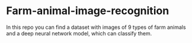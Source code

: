 # Farm-animal-image-recognition
In this repo you can find a dataset with images of 9 types of farm animals and a deep neural network model, which can classify them.
